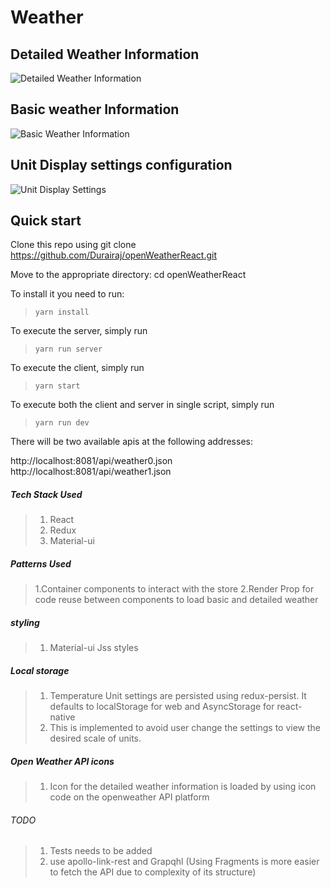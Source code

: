 # Weather

## Detailed Weather Information
![Detailed Weather Information](https://github.com/Durairaj/openWeatherReact/blob/master/DetailedInformation.png)


## Basic weather Information
![Basic Weather Information](https://github.com/Durairaj/openWeatherReact/blob/master/BasicInformation.png)

## Unit Display settings configuration
![Unit Display Settings](https://github.com/Durairaj/openWeatherReact/blob/master/UnitDisplaySettings.png)

## Quick start

Clone this repo using git clone https://github.com/Durairaj/openWeatherReact.git

Move to the appropriate directory: cd openWeatherReact

To install it you need to run: 
> `yarn install`

To execute the server, simply run 
>`yarn run server`

To execute the client, simply run 
>`yarn start`

To execute both the client and server in single script, simply run 
>`yarn run dev`

There will be two available apis at the following addresses:

http://localhost:8081/api/weather0.json
http://localhost:8081/api/weather1.json

##### Tech Stack Used

>1. React
>2. Redux
>3. Material-ui


##### Patterns Used
>1.Container components to interact with the store
>2.Render Prop for code reuse between components to load basic and detailed weather

##### styling 

>1. Material-ui Jss styles

##### Local storage

>1. Temperature Unit settings are persisted using redux-persist. It defaults to localStorage for web and AsyncStorage for react-native
>2. This is implemented to avoid user change the settings to view the desired scale of units.

##### Open Weather API icons

>1. Icon for the detailed weather information is loaded by using icon code on the openweather API platform


###### TODO

>1. Tests needs to be added
>2. use apollo-link-rest and Grapqhl (Using Fragments is more easier to fetch the API due to complexity of its structure)

 
